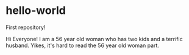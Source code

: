 # hello-world
First repository!

Hi Everyone!  I am a 56 year old woman who has two kids and a terrific husband. Yikes, it's hard to read the 56 year old woman part.
